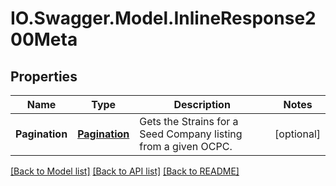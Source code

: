 # IO.Swagger.Model.InlineResponse200Meta
## Properties

Name | Type | Description | Notes
------------ | ------------- | ------------- | -------------
**Pagination** | [**Pagination**](Pagination.md) | Gets the Strains for a Seed Company listing from a given OCPC. | [optional] 

[[Back to Model list]](../README.md#documentation-for-models) [[Back to API list]](../README.md#documentation-for-api-endpoints) [[Back to README]](../README.md)

